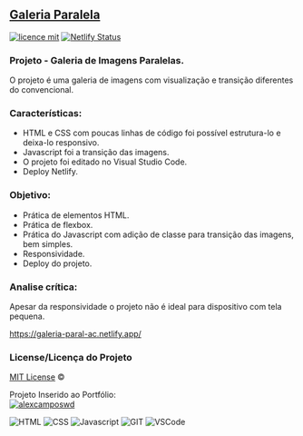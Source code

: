 ## <a href="https://galeria-paral-ac.netlify.app/">Galeria Paralela</a>
[![licence mit](https://img.shields.io/badge/licence-MIT-blue.svg)](https://github.com/alexcamposwd/galeria-paralela/blob/main/LICENSE) 
[![Netlify Status](https://api.netlify.com/api/v1/badges/38347a99-3eb6-435b-8b16-01b940200e34/deploy-status)](https://app.netlify.com/sites/galeria-paral-ac/deploys)

### Projeto - Galeria de Imagens Paralelas.

O projeto é uma galeria de imagens com visualização e transição diferentes do convencional.

### Características:

- HTML e CSS com poucas linhas de código foi possível estrutura-lo e deixa-lo responsivo.
- Javascript foi a transição das imagens.
- O projeto foi editado no Visual Studio Code.
- Deploy Netlify.

### Objetivo:

- Prática de elementos HTML.
- Prática de flexbox.
- Prática do Javascript com adição de classe para transição das imagens, bem simples. 
- Responsividade.
- Deploy do projeto.

### Analise crítica:
Apesar da responsividade o projeto não é ideal para dispositivo com tela pequena.

https://galeria-paral-ac.netlify.app/

### License/Licença do Projeto
[MIT License](./LICENSE) ©

Projeto Inserido ao Portfólio:<br/>
[![alexcamposwd]( https://img.shields.io/badge/-alexcamposwd-blue )](https://alexcamposwd.netlify.app/)


![HTML]( https://img.shields.io/badge/HTML5-E34F26?style=for-the-badge&logo=html5&logoColor=white )
![CSS](https://img.shields.io/badge/CSS3-1572B6?style=for-the-badge&logo=css3&logoColor=white )
![Javascript]( https://img.shields.io/badge/JavaScript-F7DF1E?style=for-the-badge&logo=javascript&logoColor=black ) 
![GIT]( https://img.shields.io/badge/Git-F05032?style=for-the-badge&logo=git&logoColor=white ) 
![VSCode]( https://img.shields.io/badge/Visual_Studio_Code-0078D4?style=for-the-badge&logo=visual%20studio%20code&logoColor=white ) 
